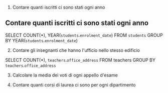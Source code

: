 1. Contare quanti iscritti ci sono stati ogni anno

## Contare quanti iscritti ci sono stati ogni anno
SELECT COUNT(*), YEAR(`students`.`enrolment_date`)
FROM `students`
GROUP BY YEAR(`students`.`enrolment_date`)


2. Contare gli insegnanti che hanno l'ufficio nello stesso edificio

SELECT COUNT(*), `teachers`.`office_address`
FROM teachers
GROUP BY `teachers`.`office_address`

3. Calcolare la media dei voti di ogni appello d'esame


4. Contare quanti corsi di laurea ci sono per ogni dipartimento